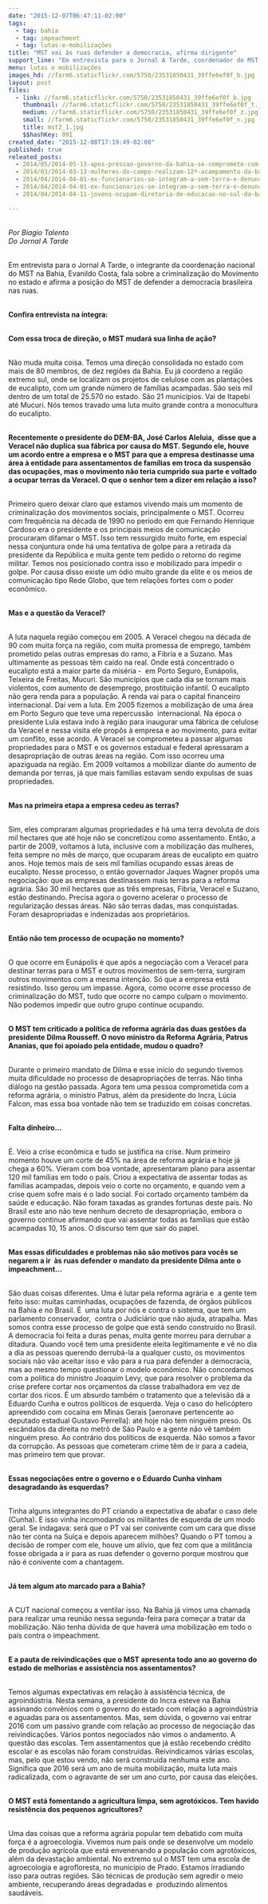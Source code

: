 ```yaml
---
date: "2015-12-07T06:47:11-02:00"
tags:
  - tag: bahia
  - tag: impeachment
  - tag: lutas-e-mobilizações
title: "MST vai às ruas defender a democracia, afirma dirigente"
support_line: "Em entrevista para o Jornal A Tarde, coordenador do MST na Bahia sinaliza luta contra o  impeachment da presidente Dilma. "
menu: lutas e mobilizações
images_hd: //farm6.staticflickr.com/5750/23531850431_39ffe6ef0f_b.jpg
layout: post
files:
  - link: //farm6.staticflickr.com/5750/23531850431_39ffe6ef0f_b.jpg
    thumbnail: //farm6.staticflickr.com/5750/23531850431_39ffe6ef0f_t.jpg
    medium: //farm6.staticflickr.com/5750/23531850431_39ffe6ef0f_z.jpg
    small: //farm6.staticflickr.com/5750/23531850431_39ffe6ef0f_n.jpg
    title: mst2_1.jpg
    $$hashKey: 09I
created_date: "2015-12-08T17:19:49-02:00"
published: true
releated_posts:
  - 2014/05/2014-05-13-apos-pressao-governo-da-bahia-se-compromete-com-pauta-dos-sem-terra.md
  - 2014/03/2014-03-13-mulheres-do-campo-realizam-12º-acampamento-da-bahia-em-salvador.md-e
  - 2014/04/2014-04-01-ex-funcionarios-se-integram-a-sem-terra-e-denunciam-praticas-de-fazenda-na-ba.md
  - 2014/04/2014-04-01-ex-funcionarios-se-integram-a-sem-terra-e-denunciam-praticas-de-fazenda-na-ba.md-e
  - 2014/04/2014-04-11-jovens-ocupam-diretoria-de-educacao-no-sul-da-bahia-e-cobram-direitos.md-e

---
```

<p class="p1"><br />
<em>Por Biagio Talento<br />
Do Jornal A Tarde</em></p>

<p class="p1"><br />
<span class="s1">Em entrevista para o Jornal A Tarde, o integrante da&nbsp;coordena&ccedil;&atilde;o nacional do MST na Bahia,&nbsp;Evanildo Costa, fala sobre a criminaliza&ccedil;&atilde;o do Movimento no estado e afirma a posi&ccedil;&atilde;o do MST de&nbsp;defender a democracia brasileira nas ruas.</span></p>

<p class="p1"><br />
<strong>Confira entrevista na &iacute;ntegra:</strong></p>

<p class="p1"><br />
<span class="s1"><b>Com essa troca de dire&ccedil;&atilde;o, o MST mudar&aacute; sua linha de a&ccedil;&atilde;o?</b></span></p>

<p class="p1"><br />
<span class="s1">N&atilde;o muda muita coisa. Temos uma dire&ccedil;&atilde;o consolidada no estado com mais de 80 membros, de dez regi&otilde;es da Bahia. Eu j&aacute; coordeno a regi&atilde;o extremo sul, onde se localizam os projetos de celulose com as planta&ccedil;&otilde;es de eucalipto, com um grande n&uacute;mero de fam&iacute;lias acampadas. S&atilde;o seis mil dentro de um total de 25.570 no estado. S&atilde;o 21 munic&iacute;pios. Vai de Itapebi at&eacute; Mucuri. N&oacute;s temos travado uma luta muito grande contra a monocultura do eucalipto.</span></p>

<p class="p1"><br />
<span class="s1"><b>Recentemente o presidente do DEM-BA, Jos&eacute; Carlos Aleluia,&nbsp; disse que a Veracel n&atilde;o duplica sua f&aacute;brica por causa do MST. Segundo ele, houve um acordo entre a empresa e o MST para que a empresa destinasse uma &aacute;rea &agrave; entidade para assentamentos de fam&iacute;lias em troca da suspens&atilde;o das ocupa&ccedil;&otilde;es, mas o movimento n&atilde;o teria cumprido sua parte e voltado a ocupar terras da Veracel. O que o senhor tem a dizer em rela&ccedil;&atilde;o a isso?</b></span></p>

<p class="p1"><br />
<span class="s1">Primeiro quero deixar claro que estamos vivendo mais um momento de criminaliza&ccedil;&atilde;o dos movimentos sociais, principalmente o MST. Ocorreu com frequ&ecirc;ncia na d&eacute;cada de 1990 no per&iacute;odo em que Fernando Henrique Cardoso era o presidente e os principais meios de comunica&ccedil;&atilde;o procuraram difamar o MST. Isso tem ressurgido muito forte, em especial nessa conjuntura onde h&aacute; uma tentativa de golpe para a retirada da presidente da Rep&uacute;blica e muita gente tem pedido o retorno do regime militar. Temos nos posicionado contra isso e mobilizado para impedir o golpe. Por causa disso existe um &oacute;dio muito grande da elite e os meios de comunica&ccedil;&atilde;o tipo Rede Globo, que tem rela&ccedil;&otilde;es fortes com o poder econ&ocirc;mico.</span></p>

<p class="p1"><br />
<span class="s1"><b>Mas e a quest&atilde;o da Veracel?</b></span></p>

<p class="p1"><br />
<span class="s1">A luta naquela regi&atilde;o come&ccedil;ou em 2005. A Veracel chegou na d&eacute;cada de 90 com muita for&ccedil;a na regi&atilde;o, com muita promessa de emprego, tamb&eacute;m prometido pelas outras empresas do ramo, a Fibria e a Suzano. Mas ultimamente as pessoas t&ecirc;m ca&iacute;do na real. Onde est&aacute; concentrado o eucalipto est&aacute; a maior parte da mis&eacute;ria -&nbsp; em Porto Seguro, Eun&aacute;polis, Teixeira de Freitas, Mucuri. S&atilde;o munic&iacute;pios que cada dia se tornam mais violentos, com aumento de desemprego, prostitui&ccedil;&atilde;o infantil. O eucalipto n&atilde;o gera renda para a popula&ccedil;&atilde;o. A renda vai para o capital financeiro internacional. Da&iacute; vem a luta. Em 2005 fizemos a mobiliza&ccedil;&atilde;o de uma &aacute;rea em Porto Seguro que teve uma repercuss&atilde;o&nbsp; internacional. Na &eacute;poca o presidente Lula estava indo &agrave; regi&atilde;o para inaugurar uma f&aacute;brica de celulose da Veracel e nessa visita ele prop&ocirc;s &agrave; empresa e ao movimento, para evitar um conflito, esse acordo. A Veracel se comprometeu a passar algumas propriedades para o MST e os governos estadual e federal apressaram a desapropria&ccedil;&atilde;o de outras &aacute;reas na regi&atilde;o. Com isso ocorreu uma apaziguada na regi&atilde;o. Em 2009 voltamos a mobilizar diante do aumento de demanda por terras, j&aacute; que mais fam&iacute;lias estavam sendo expulsas de suas propriedades.</span></p>

<p class="p1"><br />
<span class="s1"><b>Mas na primeira etapa a empresa cedeu as terras?</b></span></p>

<p class="p1"><br />
<span class="s1">Sim, eles compraram algumas propriedades e h&aacute; uma terra devoluta de dois mil hectares que at&eacute; hoje n&atilde;o se concretizou como assentamento. Ent&atilde;o, a partir de 2009, voltamos &agrave; luta, inclusive com a mobiliza&ccedil;&atilde;o das mulheres, feita sempre no m&ecirc;s de mar&ccedil;o, que ocuparam &aacute;reas de eucalipto em quatro anos. Hoje temos mais de seis mil fam&iacute;lias ocupando essas &aacute;reas de eucalipto. Nesse processo, o ent&atilde;o governador Jaques Wagner prop&ocirc;s uma negocia&ccedil;&atilde;o: que as empresas destinassem mais terras para a reforma agr&aacute;ria. S&atilde;o 30 mil hectares que as tr&ecirc;s empresas, Fibria, Veracel e Suzano, est&atilde;o destinando. Precisa agora o governo acelerar o processo de regulariza&ccedil;&atilde;o dessas &aacute;reas. N&atilde;o s&atilde;o terras dadas, mas conquistadas. Foram desapropriadas e indenizadas aos propriet&aacute;rios.</span></p>

<p class="p1"><br />
<span class="s1"><b>Ent&atilde;o n&atilde;o tem processo de ocupa&ccedil;&atilde;o no momento?</b></span></p>

<p class="p1"><br />
<span class="s1">O que ocorre em Eun&aacute;polis &eacute; que ap&oacute;s a negocia&ccedil;&atilde;o com a Veracel para destinar terras para o MST e outros movimentos de sem-terra, surgiram outros movimentos com a mesma inten&ccedil;&atilde;o. S&oacute; que a empresa est&aacute; resistindo. Isso gerou um impasse. Agora, como ocorre esse processo de criminaliza&ccedil;&atilde;o do MST, tudo que ocorre no campo culpam o movimento. N&atilde;o podemos impedir que outro grupo continue ocupando.</span></p>

<p class="p1"><br />
<span class="s1"><b>O MST tem criticado a pol&iacute;tica de reforma agr&aacute;ria das duas gest&otilde;es da presidente Dilma Rousseff. O novo ministro da Reforma Agr&aacute;ria, Patrus Ananias, que foi apoiado pela entidade, mudou o quadro?</b></span></p>

<p class="p1"><br />
<span class="s1">Durante o primeiro mandato de Dilma e esse in&iacute;cio do segundo tivemos muita dificuldade no processo de desapropria&ccedil;&otilde;es de terras. N&atilde;o tinha di&aacute;logo na gest&atilde;o passada. Agora tem uma pessoa comprometida com a reforma agr&aacute;ria, o ministro Patrus, al&eacute;m da presidente do Incra, L&uacute;cia Falcon, mas essa boa vontade n&atilde;o tem se traduzido em coisas concretas.</span></p>

<p class="p1"><br />
<span class="s1"><b>Falta dinheiro...</b></span></p>

<p class="p1"><br />
<span class="s1">&Eacute;. Veio a crise econ&ocirc;mica e tudo se justifica na crise. Num primeiro momento houve um corte de 45% na &aacute;rea de reforma agr&aacute;ria e hoje j&aacute; chega a 60%. Vieram com boa vontade, apresentaram plano para assentar 120 mil fam&iacute;lias em todo o pa&iacute;s. Criou a expectativa de assentar todas as fam&iacute;lias acampadas, depois veio o corte no or&ccedil;amento, e quando vem a crise quem sofre mais &eacute; o lado social. Foi cortado or&ccedil;amento tamb&eacute;m da sa&uacute;de e educa&ccedil;&atilde;o. N&atilde;o foram taxadas as grandes fortunas deste pa&iacute;s. No Brasil este ano n&atilde;o teve nenhum decreto de desapropria&ccedil;&atilde;o, embora o governo continue afirmando que vai assentar todas as fam&iacute;lias que est&atilde;o acampadas 10, 15 anos. O discurso tem que sair do papel.</span></p>

<p class="p1"><br />
<span class="s1"><b>Mas essas dificuldades e problemas n&atilde;o s&atilde;o motivos para voc&ecirc;s se negarem a ir&nbsp; &agrave;s ruas defender o mandato da presidente Dilma ante o impeachment...</b></span></p>

<p class="p1"><br />
<span class="s1">S&atilde;o duas coisas diferentes. Uma &eacute; lutar pela reforma agr&aacute;ria e&nbsp; a gente tem feito isso: muitas caminhadas, ocupa&ccedil;&otilde;es de fazenda, de &oacute;rg&atilde;os p&uacute;blicos na Bahia e no Brasil. &Eacute;&nbsp; uma luta por n&oacute;s e contra o sistema, que tem um parlamento conservador,&nbsp; contra o Judici&aacute;rio que n&atilde;o ajuda, atrapalha. Mas somos contra esse processo de golpe que est&aacute; sendo constru&iacute;do no Brasil. A democracia foi feita a duras penas, muita gente morreu para derrubar a ditadura. Quando voc&ecirc; tem uma presidente eleita legitimamente e v&ecirc; no dia a dia as pessoas querendo derrub&aacute;-la a qualquer custo, os movimentos sociais n&atilde;o v&atilde;o aceitar isso e v&atilde;o para a rua para defender a democracia, mas ao mesmo tempo questionar o modelo econ&ocirc;mico. N&atilde;o concordamos com a pol&iacute;tica do ministro Joaquim Levy, que para resolver o problema da crise prefere cortar nos or&ccedil;amentos da classe trabalhadora em vez de cortar dos ricos. &Eacute; um absurdo tamb&eacute;m o tratamento que a televis&atilde;o d&aacute; a Eduardo Cunha e outros pol&iacute;ticos de esquerda. Veja o caso do helic&oacute;ptero apreendido com coca&iacute;na em Minas Gerais [aeronave pertencente ao deputado estadual Gustavo Perrella]: at&eacute; hoje n&atilde;o tem ningu&eacute;m preso. Os esc&acirc;ndalos da direita no metr&ocirc; de S&atilde;o Paulo e a gente n&atilde;o v&ecirc; tamb&eacute;m ningu&eacute;m preso. Ao contr&aacute;rio dos pol&iacute;ticos de esquerda. N&atilde;o somos a favor da corrup&ccedil;&atilde;o. As pessoas que cometeram crime t&ecirc;m de ir para a cadeia, mas primeiro tem que provar.</span></p>

<p class="p1"><br />
<span class="s1"><b>Essas negocia&ccedil;&otilde;es entre o governo e o Eduardo Cunha vinham desagradando &agrave;s esquerdas?</b></span></p>

<p class="p1"><br />
<span class="s1">Tinha alguns integrantes do PT criando a expectativa de abafar o caso dele (Cunha). E isso vinha incomodando os militantes de esquerda de um modo geral. Se indagava: ser&aacute; que o PT vai ser conivente com um cara que disse n&atilde;o ter conta na Su&iacute;&ccedil;a e depois aparecem milh&otilde;es? Quando o PT tomou a decis&atilde;o de romper com ele, houve um al&iacute;vio, que fez com que a milit&acirc;ncia fosse obrigada a ir para as ruas defender o governo porque mostrou que n&atilde;o &eacute; conivente com a chantagem.</span></p>

<p class="p1"><br />
<span class="s1"><b>J&aacute; tem algum ato marcado para a Bahia?</b></span></p>

<p class="p1"><br />
<span class="s1">A CUT nacional come&ccedil;ou a ventilar isso. Na Bahia j&aacute; vimos uma chamada para realizar uma reuni&atilde;o nessa segunda-feira para come&ccedil;ar a tratar da mobiliza&ccedil;&atilde;o. N&atilde;o tenha d&uacute;vida de que haver&aacute; uma mobiliza&ccedil;&atilde;o em todo o pa&iacute;s contra o impeachment.</span></p>

<p class="p1"><br />
<span class="s1"><b>E a pauta de reivindica&ccedil;&otilde;es que o MST apresenta todo ano ao governo do estado de melhorias e assist&ecirc;ncia nos assentamentos?</b></span></p>

<p class="p1"><br />
<span class="s1">Temos algumas expectativas em rela&ccedil;&atilde;o &agrave; assist&ecirc;ncia t&eacute;cnica, de agroind&uacute;stria. Nesta semana, a presidente do Incra esteve na Bahia assinando conv&ecirc;nios com o governo do estado com rela&ccedil;&atilde;o a agroind&uacute;stria e aguadas para os assentamentos. Mas, sem d&uacute;vida, o governo vai entrar 2016 com um passivo grande com rela&ccedil;&atilde;o ao processo de negocia&ccedil;&atilde;o das reivindica&ccedil;&otilde;es. V&aacute;rios pontos negociados n&atilde;o vimos o andamento. A quest&atilde;o das escolas. Tem assentamentos que j&aacute; est&atilde;o recebendo cr&eacute;dito escolar e as escolas n&atilde;o foram constru&iacute;das. Reivindicamos v&aacute;rias escolas, mas, pelo que estou vendo, n&atilde;o ser&aacute; constru&iacute;da nenhuma este ano. Significa que 2016 ser&aacute; um ano de muita mobiliza&ccedil;&atilde;o, muita luta mais radicalizada, com o agravante de ser um ano curto, por causa das elei&ccedil;&otilde;es.</span></p>

<p class="p1"><br />
<span class="s1"><b>O MST est&aacute; fomentando a agricultura limpa, sem agrot&oacute;xicos. Tem havido resist&ecirc;ncia dos pequenos agricultores?</b></span></p>

<p class="p1"><br />
<span class="s1">Uma das coisas que a reforma agr&aacute;ria popular tem debatido com muita for&ccedil;a &eacute; a agroecologia. Vivemos num pa&iacute;s onde se desenvolve um modelo de produ&ccedil;&atilde;o agr&iacute;cola que est&aacute; envenenando a popula&ccedil;&atilde;o com agrot&oacute;xicos, al&eacute;m da devasta&ccedil;&atilde;o ambiental. No extremo sul o MST tem uma escola de agroecologia e agrofloresta, no munic&iacute;pio de Prado. Estamos irradiando isso para outras regi&otilde;es. S&atilde;o t&eacute;cnicas de produ&ccedil;&atilde;o sem agredir o meio ambiente, recuperando &aacute;reas degradadas e&nbsp; produzindo alimentos saud&aacute;veis.</span></p>

